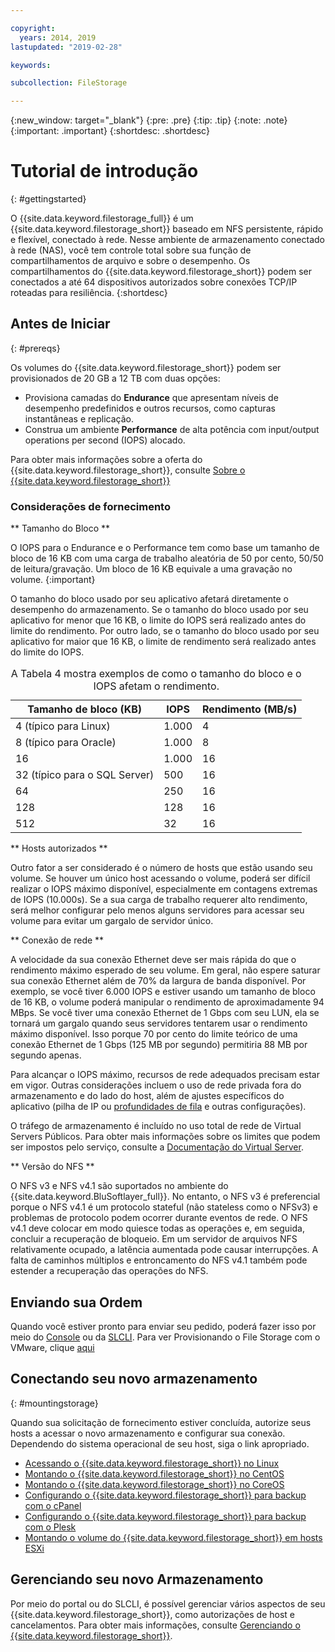 ```yaml
---

copyright:
  years: 2014, 2019
lastupdated: "2019-02-28"

keywords:

subcollection: FileStorage

---
```

{:new_window: target="_blank"}
{:pre: .pre}
{:tip: .tip}
{:note: .note}
{:important: .important}
 {:shortdesc: .shortdesc}


# Tutorial de introdução
{: #gettingstarted}

O {{site.data.keyword.filestorage_full}} é um {{site.data.keyword.filestorage_short}} baseado em NFS persistente, rápido e flexível, conectado à rede. Nesse ambiente de armazenamento conectado à rede (NAS), você tem controle total sobre sua função de compartilhamentos de arquivo e sobre o desempenho. Os compartilhamentos do {{site.data.keyword.filestorage_short}} podem ser conectados a até 64 dispositivos autorizados sobre conexões TCP/IP roteadas para resiliência.
{:shortdesc}

## Antes de Iniciar
{: #prereqs}

Os volumes do {{site.data.keyword.filestorage_short}} podem ser provisionados de 20 GB a 12 TB com duas opções: <br/>
- Provisiona camadas do **Endurance** que apresentam níveis de desempenho predefinidos e outros recursos, como capturas instantâneas e replicação.
- Construa um ambiente **Performance** de alta potência com input/output operations per second (IOPS) alocado.

Para obter mais informações sobre a oferta do {{site.data.keyword.filestorage_short}}, consulte [Sobre o {{site.data.keyword.filestorage_short}}](/docs/infrastructure/FileStorage?topic=FileStorage-about)

### Considerações de fornecimento

** Tamanho do Bloco **

O IOPS para o Endurance e o Performance tem como base um tamanho de bloco de 16 KB com uma carga de trabalho aleatória de 50 por cento, 50/50 de leitura/gravação. Um bloco de 16 KB equivale a uma gravação no volume.
{:important}

O tamanho do bloco usado por seu aplicativo afetará diretamente o desempenho do armazenamento. Se o tamanho do bloco usado por seu aplicativo for menor que 16 KB, o limite do IOPS será realizado antes do limite do rendimento. Por outro lado, se o tamanho do bloco usado por seu aplicativo for maior que 16 KB, o limite de rendimento será realizado antes do limite do IOPS.

<table>
  <caption>A Tabela 4 mostra exemplos de como o tamanho do bloco e o IOPS afetam o rendimento.</caption>
        <colgroup>
          <col/>
          <col/>
          <col/>
        </colgroup>
        <thead>
          <tr>
            <th>Tamanho de bloco (KB)</th>
            <th>IOPS</th>
            <th>Rendimento (MB/s)</th>
          </tr>
        </thead>
        <tbody>
          <tr>
            <td>4 (típico para Linux)</td>
            <td>1.000</td>
            <td>4</td>
          </tr>
          <tr>
            <td>8 (típico para Oracle)</td>
            <td>1.000</td>
            <td>8</td>
          </tr>
          <tr>
            <td>16</td>
            <td>1.000</td>
            <td>16</td>
          </tr>
          <tr>
            <td>32 (típico para o SQL Server)</td>
            <td>500</td>
            <td>16</td>
          </tr>          
          <tr>
            <td>64</td>
            <td>250</td>
            <td>16</td>
          </tr>
          <tr>
            <td>128</td>
            <td>128</td>
            <td>16</td>
          </tr>
          <tr>
            <td>512</td>
            <td>32</td>
            <td>16</td>
          </tr>
        </tbody>
</table>

** Hosts autorizados **

Outro fator a ser considerado é o número de hosts que estão usando seu volume. Se houver um único host acessando o volume, poderá ser difícil realizar o IOPS máximo disponível, especialmente em contagens extremas de IOPS (10.000s). Se a sua carga de trabalho requerer alto rendimento, será melhor configurar pelo menos alguns servidores para acessar seu volume para evitar um gargalo de servidor único.

** Conexão de rede **

A velocidade da sua conexão Ethernet deve ser mais rápida do que o rendimento máximo esperado de seu volume. Em geral, não espere saturar sua conexão Ethernet além de 70% da largura de banda disponível. Por exemplo, se você tiver 6.000 IOPS e estiver usando um tamanho de bloco de 16 KB, o volume poderá manipular o rendimento de aproximadamente 94 MBps. Se você tiver uma conexão Ethernet de 1 Gbps com seu LUN, ela se tornará um gargalo quando seus servidores tentarem usar o rendimento máximo disponível. Isso porque 70 por cento do limite teórico de uma conexão Ethernet de 1 Gbps (125 MB por segundo) permitiria 88 MB por segundo apenas.

Para alcançar o IOPS máximo, recursos de rede adequados precisam estar em vigor. Outras considerações incluem o uso de rede privada fora do armazenamento e do lado do host, além de ajustes específicos do aplicativo (pilha de IP ou [profundidades de fila](/docs/infrastructure/FileStorage?topic=FileStorage-hostqueuesettings) e outras configurações).

O tráfego de armazenamento é incluído no uso total de rede de Virtual Servers Públicos. Para obter mais informações sobre os limites que podem ser impostos pelo serviço, consulte a [Documentação do Virtual Server](/docs/vsi?topic=virtual-servers-about-public-virtual-servers).

** Versão do NFS **

O NFS v3 e NFS v4.1 são suportados no ambiente do {{site.data.keyword.BluSoftlayer_full}}. No entanto, o NFS v3 é preferencial porque o NFS v4.1 é um protocolo stateful (não stateless como o NFSv3) e problemas de protocolo podem ocorrer durante eventos de rede. O NFS v4.1 deve colocar em modo quiesce todas as operações e, em seguida, concluir a recuperação de bloqueio. Em um servidor de arquivos NFS relativamente ocupado, a latência aumentada pode causar interrupções. A falta de caminhos múltiplos e entroncamento do NFS v4.1 também pode estender a recuperação das operações do NFS.

## Enviando sua Ordem

Quando você estiver pronto para enviar seu pedido, poderá fazer isso por meio
do [Console](/docs/infrastructure/FileStorage?topic=FileStorage-orderingConsole) ou da [SLCLI](/docs/infrastructure/FileStorage?topic=FileStorage-orderingSLCLI). Para ver Provisionando o File Storage com o VMware, clique [aqui](/docs/infrastructure/FileStorage?topic=FileStorage-architectureguide)

## Conectando seu novo armazenamento
{: #mountingstorage}

Quando sua solicitação de fornecimento estiver concluída, autorize seus hosts a acessar o novo armazenamento e configurar sua conexão. Dependendo do sistema operacional de seu host, siga o link apropriado.
- [Acessando o {{site.data.keyword.filestorage_short}} no Linux](/docs/infrastructure/FileStorage?topic=FileStorage-mountingLinux)
- [Montando o {{site.data.keyword.filestorage_short}} no CentOS](/docs/infrastructure/FileStorage?topic=FileStorage-mountingCentOS)
- [Montando o {{site.data.keyword.filestorage_short}} no CoreOS](/docs/infrastructure/FileStorage?topic=FileStorage-mountingCoreOS)
- [Configurando o {{site.data.keyword.filestorage_short}} para backup com o cPanel](/docs/infrastructure/FileStorage?topic=FileStorage-cPanelBackups)
- [Configurando o {{site.data.keyword.filestorage_short}} para backup com o Plesk](/docs/infrastructure/FileStorage?topic=FileStorage-PleskBackup)
- [Montando o volume do {{site.data.keyword.filestorage_short}} em hosts ESXi](/docs/infrastructure/FileStorage?topic=FileStorage-architectureguide)

## Gerenciando seu novo Armazenamento

Por meio do portal ou do SLCLI, é possível gerenciar vários aspectos de seu {{site.data.keyword.filestorage_short}}, como autorizações de host e cancelamentos. Para obter mais informações, consulte [Gerenciando o {{site.data.keyword.filestorage_short}}](/docs/infrastructure/FileStorage?topic=FileStorage-managingstorage).
